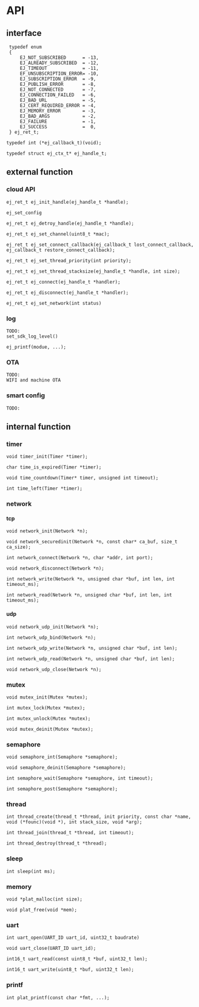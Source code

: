 # API

## interface

```
 typedef enum
 {
     EJ_NOT_SUBSCRIBED      = -13,
     EJ_ALREADY_SUBSCRIBED  = -12,
     EJ_TIMEOUT             = -11,
     EF_UNSUBSCRIPTION_ERROR= -10,
     EJ_SUBSCRIPTION_ERROR  = -9,
     EJ_PUBLISH_ERROR       = -8,
     EJ_NOT_CONNECTED       = -7,
     EJ_CONNECTION_FAILED   = -6,
     EJ_BAD_URL             = -5,
     EJ_CERT_REQUIRED_ERROR = -4,
     EJ_MEMORY_ERROR        = -3,
     EJ_BAD_ARGS            = -2,
     EJ_FAILURE             = -1,
     EJ_SUCCESS             =  0,
 } ej_ret_t;

```

```
typedef int (*ej_callback_t)(void);
```

```
typedef struct ej_ctx_t* ej_handle_t;
```

## external function

### cloud API

```
ej_ret_t ej_init_handle(ej_handle_t *handle);
```

```
ej_set_config
```


```
ej_ret_t ej_detroy_handle(ej_handle_t *handle);
```

```
ej_ret_t ej_set_channel(uint8_t *mac);
```

```
ej_ret_t ej_set_connect_callback(ej_callback_t lost_connect_callback, ej_callback_t restore_connect_callback);
```

```
ej_ret_t ej_set_thread_priority(int priority);
```

```
ej_ret_t ej_set_thread_stacksize(ej_handle_t *handle, int size);
```

```
ej_ret_t ej_connect(ej_handle_t *handler);
```

```
ej_ret_t ej_disconnect(ej_handle_t *handler);
```

```
ej_ret_t ej_set_network(int status)
```

### log 

```
TODO:
set_sdk_log_level()

ej_printf(modue, ...);

```

### OTA

```
TODO:
WIFI and machine OTA
```

### smart config

```
TODO:
```

## internal function

### timer

```
void timer_init(Timer *timer);
```

```
char time_is_expired(Timer *timer);
```

```
void time_countdown(Timer* timer, unsigned int timeout);
```

```
int time_left(Timer *timer);
```

### network

#### tcp

```
void network_init(Network *n);
```

```
void network_securedinit(Network *n, const char* ca_buf, size_t ca_size);
```

```
int network_connect(Network *n, char *addr, int port);
```

```
void network_disconnect(Network *n);
```

```
int network_write(Network *n, unsigned char *buf, int len, int timeout_ms);
```

```
int network_read(Network *n, unsigned char *buf, int len, int timeout_ms);
```

#### udp

```
void network_udp_init(Network *n);
```

```
int network_udp_bind(Network *n);
```

```
int network_udp_write(Network *n, unsigned char *buf, int len);
```

```
int network_udp_read(Network *n, unsigned char *buf, int len);
```

```
void network_udp_close(Network *n);
```

### mutex

```
void mutex_init(Mutex *mutex);
```

```
int mutex_lock(Mutex *mutex);
```

```
int mutex_unlock(Mutex *mutex);
```

```
void mutex_deinit(Mutex *mutex);
```

### semaphore

```
void semaphore_int(Semaphore *semaphore);
```

```
void semaphore_deinit(Semaphore *semaphore);
```

```
int semaphore_wait(Semaphore *semaphore, int timeout);
```

```
int semaphore_post(Semaphore *semaphore);
```

### thread

```
int thread_create(thread_t *thread, init priority, const char *name, void (*founc)(void *), int stack_size, void *arg);
```

```
int thread_join(thread_t *thread, int timeout);
```

```
int thread_destroy(thread_t *thread);
```

### sleep

```
int sleep(int ms);
```

### memory

```
void *plat_malloc(int size);
```

```
void plat_free(void *mem); 
```

### uart

```
int uart_open(UART_ID uart_id, uint32_t baudrate)
```

```
void uart_close(UART_ID uart_id);
```

```
int16_t uart_read(const uint8_t *buf, uint32_t len);
```

```
int16_t uart_write(uint8_t *buf, uint32_t len);
```

### printf

```
int plat_printf(const char *fmt, ...);
```
